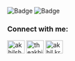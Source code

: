 <!-- ![akhilsharmaa Contribution graph](https://github.com/akhilsharmaa/akhilsharmaa/blob/output/github-contribution-grid-snake.svg)      -->

![Badge](https://cp-logo.vercel.app/codeforces/akhilsharmaa)
![Badge](https://cp-logo.vercel.app/leetcode/akhilsharmaa)

<h3 align="left">Connect with me:</h3>
<p align="left">
<a href="https://twitter.com/akhilsharma_" target="blank"><img align="center" src="https://raw.githubusercontent.com/rahuldkjain/github-profile-readme-generator/master/src/images/icons/Social/twitter.svg" alt="akhilsharma_" height="30" width="40" /></a>
<a href="https://linkedin.com/in/theakhilesh" target="blank"><img align="center" src="https://raw.githubusercontent.com/rahuldkjain/github-profile-readme-generator/master/src/images/icons/Social/linked-in-alt.svg" alt="theakhilesh" height="30" width="40" /></a>
<a href="https://instagram.com/akhil.kr.sharma" target="blank"><img align="center" src="https://raw.githubusercontent.com/rahuldkjain/github-profile-readme-generator/master/src/images/icons/Social/instagram.svg" alt="akhil.kr.sharma" height="30" width="40" /></a>
</p>

